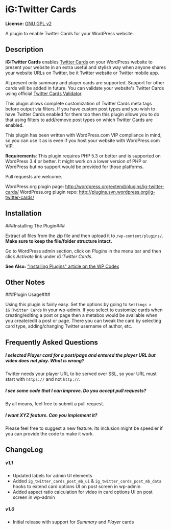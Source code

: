 iG:Twitter Cards
================

**License:** [GNU GPL v2](http://www.gnu.org/licenses/gpl-2.0.html)

A plugin to enable Twitter Cards for your WordPress website.


## Description ##

**iG:Twitter Cards** enables [Twitter Cards](https://dev.twitter.com/docs/cards) on your WordPress website to present your website in an extra useful and stylish way when anyone shares your website URLs on Twitter, be it Twitter website or Twitter mobile app.

At present only summary and player cards are supported. Support for other cards will be added in future. You can validate your website's Twitter Cards using official [Twitter Cards Validator](https://dev.twitter.com/docs/cards/validation/validator).

This plugin allows complete customization of Twitter Cards meta tags before output via filters. If you have custom post types and you wish to have Twitter Cards enabled for them too then this plugin allows you to do that using filters to add/remove post types on which Twitter Cards are enabled.

This plugin has been written with WordPress.com VIP compliance in mind, so you can use it as is even if you host your website with WordPress.com VIP.

**Requirements**: This plugin requires PHP 5.3 or better and is supported on WordPress 3.4 or better. It might work on a lower version of PHP or WordPress but no support would be provided for those platforms.

Pull requests are welcome.

WordPress.org plugin page: http://wordpress.org/extend/plugins/ig-twitter-cards/
WordPress.org plugin repo: http://plugins.svn.wordpress.org/ig-twitter-cards/

## Installation ##

###Installing The Plugin###

Extract all files from the zip file and then upload it to `/wp-content/plugins/`. **Make sure to keep the file/folder structure intact.**

Go to WordPress admin section, click on _Plugins_ in the menu bar and then click _Activate_ link under _iG:Twitter Cards_.

**See Also:** ["Installing Plugins" article on the WP Codex](http://codex.wordpress.org/Managing_Plugins#Installing_Plugins)

## Other Notes ##

###Plugin Usage###

Using this plugin is fairly easy. Set the options by going to `Settings > iG:Twitter Cards` in your wp-admin. If you select to customize cards when creating/editing a post or page then a metabox would be available when you create/edit a post or page. There you can tweak the card by selecting card type, adding/changing Twitter username of author, etc.

## Frequently Asked Questions ##

##### I selected Player card for a post/page and entered the player URL but video does not play. What is wrong? #####

Twitter needs your player URL to be served over SSL, so your URL must start with `https://` and not `http://`.

##### I see some code that I can improve. Do you accept pull requests? #####

By all means, feel free to submit a pull request.

##### I want XYZ feature. Can you implement it? #####

Please feel free to suggest a new feature. Its inclusion might be speedier if you can provide the code to make it work.

## ChangeLog ##

##### v1.1 #####

* Updated labels for admin UI elements
* Added `ig_twitter_cards_post_mb_ui` & `ig_twitter_cards_post_mb_data` hooks to extend card options UI on post screen in wp-admin
* Added aspect ratio calculation for video in card options UI on post screen in wp-admin

##### v1.0 #####

* Initial release with support for _Summary_ and _Player_ cards


